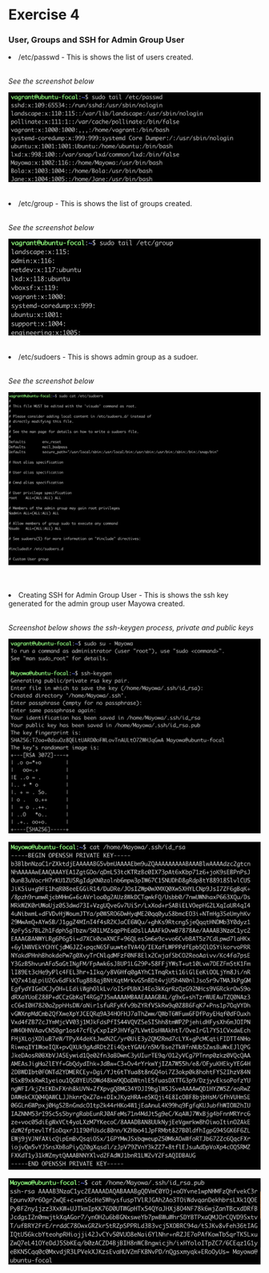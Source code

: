 # **Exercise 4**

### **User, Groups and SSH for Admin Group User**
<li> /etc/passwd - This is shows the list of users created.
<br>
<br>

*See the screenshot below*
<br>

![/etc/passwd Picture](./Images/%3Aetc%3Apasswd.png)

<br>

<li> /etc/group - This is shows the list of groups created.
<br>
<br>

*See the screenshot below*
<br>

![/etc/group Picture](./Images/%3Aetc%3Agroup.png)

<br>

<li> /etc/sudoers - This is shows admin group as a sudoer.
<br>
<br>

*See the screenshot below*
<br>

![/etc/sudoers Picture](./Images/%3Aetc%3Asudoers.png)

<br>
<br>

<li> Creating SSH for Admin Group User - This is shows the ssh key generated for the admin group user Mayowa created.
<br>
<br>

*Screenshot below shows the ssh-keygen process, private and public keys*
<br>

![/creating ssh Picture](./Images/Creating%20ssh%20for%20admin%20group%20user%20Mayowa.png)

![ssh private key Picture](./Images/ssh%20private%20key%20for%20admin%20group%20user%20Mayowa.png)

![ssh public key Picture](./Images/ssh%20public%20key%20for%20admin%20group%20user%20Mayowa.png)

<br>

